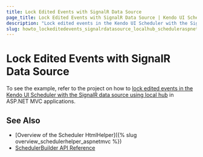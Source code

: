 ```yaml
---
title: Lock Edited Events with SignalR Data Source
page_title: Lock Edited Events with SignalR Data Source | Kendo UI Scheduler HtmlHelper for ASP.NET MVC
description: "Lock edited events in the Kendo UI Scheduler with the SignalR data source using local hub in ASP.NET MVC applications."
slug: howto_lockeditedevents_signalrdatasource_localhub_scheduleraspnetmvc
---
```


# Lock Edited Events with SignalR Data Source

To see the example, refer to the project on how to [lock edited events in the Kendo UI Scheduler with the SignalR data source using local hub](https://github.com/telerik/ui-for-aspnet-mvc-examples/tree/master/scheduler/scheduler-signal-r-local-hub-locking-events) in ASP.NET MVC applications.

## See Also

* [Overview of the Scheduler HtmlHelper]({% slug overview_schedulerhelper_aspnetmvc %})
* [SchedulerBuilder API Reference](http://docs.telerik.com/aspnet-mvc/api/Kendo.Mvc.UI.Fluent/SchedulerBuilder)


